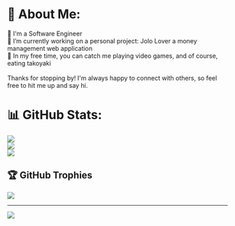 # 💫 About Me:
👔 I'm a Software Engineer<br>🔭 I’m currently working on a personal project: Jolo Lover a money management web application<br>🏀 In my free time, you can catch me playing video games, and of course, eating takoyaki<br><br>Thanks for stopping by! I'm always happy to connect with others, so feel free to hit me up and say hi.


# 📊 GitHub Stats:
![](https://github-readme-stats.vercel.app/api?username=jolobart&theme=dark&hide_border=false&include_all_commits=true&count_private=true)<br/>
![](https://github-readme-streak-stats.herokuapp.com/?user=jolobart&theme=dark&hide_border=false)<br/>
![](https://github-readme-stats.vercel.app/api/top-langs/?username=jolobart&theme=dark&hide_border=false&include_all_commits=true&count_private=true&layout=compact)

## 🏆 GitHub Trophies
![](https://github-profile-trophy.vercel.app/?username=jolobart&theme=radical&no-frame=false&no-bg=false&margin-w=4)

---
[![](https://visitcount.itsvg.in/api?id=jolobart&icon=0&color=12)](https://visitcount.itsvg.in)

<!-- Proudly created with GPRM ( https://gprm.itsvg.in ) -->
